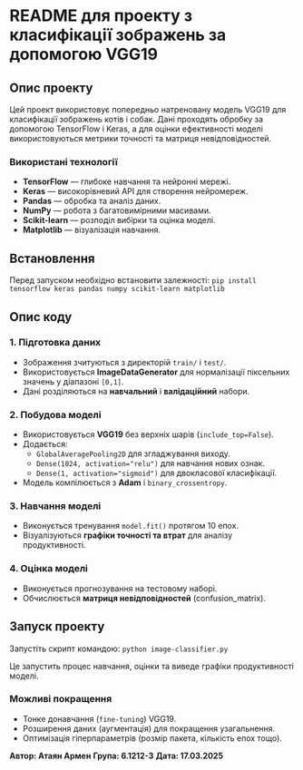 # README для проекту з класифікації зображень за допомогою VGG19

## Опис проекту
Цей проект використовує попередньо натреновану модель VGG19 для класифікації зображень котів і собак. Дані проходять обробку за допомогою TensorFlow і Keras, а для оцінки ефективності моделі використовуються метрики точності та матриця невідповідностей.

### Використані технології
- **TensorFlow** — глибоке навчання та нейронні мережі.
- **Keras** — високорівневий API для створення нейромереж.
- **Pandas** — обробка та аналіз даних.
- **NumPy** — робота з багатовимірними масивами.
- **Scikit-learn** — розподіл вибірки та оцінка моделі.
- **Matplotlib** — візуалізація навчання.

## Встановлення
Перед запуском необхідно встановити залежності:
    `pip install tensorflow keras pandas numpy scikit-learn matplotlib`

## Опис коду
### 1. Підготовка даних
- Зображення зчитуються з директорій `train/` і `test/`.
- Використовується **ImageDataGenerator** для нормалізації піксельних значень у діапазоні `[0,1]`.
- Дані розділяються на **навчальний** і **валідаційний** набори.

### 2. Побудова моделі
- Використовується **VGG19** без верхніх шарів (`include_top=False`).
- Додається:
    - `GlobalAveragePooling2D` для згладжування виходу.
    - `Dense(1024, activation="relu")` для навчання нових ознак.
    - `Dense(1, activation="sigmoid")` для двокласової класифікації.
- Модель компілюється з **Adam** і `binary_crossentropy`.

### 3. Навчання моделі
- Виконується тренування `model.fit()` протягом 10 епох.
- Візуалізуються **графіки точності та втрат** для аналізу продуктивності.

### 4. Оцінка моделі
- Виконується прогнозування на тестовому наборі.
- Обчислюється **матриця невідповідностей** (confusion_matrix).

## Запуск проекту

Запустіть скрипт командою:
    `python image-classifier.py`

Це запустить процес навчання, оцінки та виведе графіки продуктивності моделі.

### Можливі покращення
- Тонке донавчання (`fine-tuning`) VGG19.
- Розширення даних (аугментація) для покращення узагальнення.
- Оптимізація гіперпараметрів (розмір пакета, кількість епох тощо).

**Автор: Атаян Армен**
**Група: 6.1212-3**
**Дата: 17.03.2025**